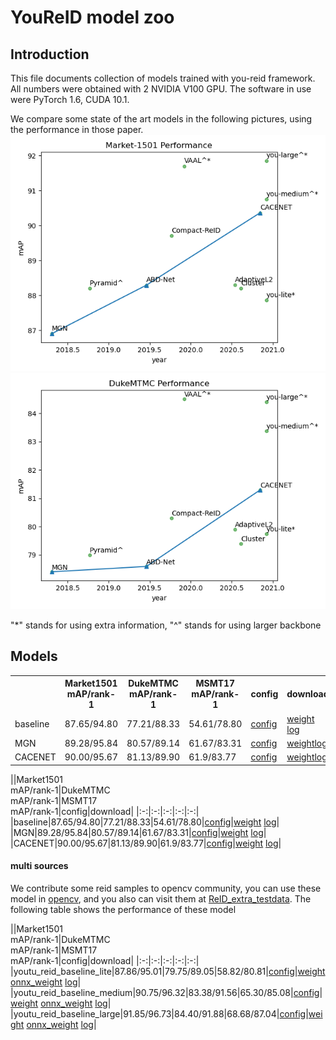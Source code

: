 # YouReID model zoo 

## Introduction

This file documents collection of models trained with you-reid framework. All numbers were obtained with 2 NVIDIA V100 GPU. The software in use were PyTorch 1.6, CUDA 10.1.

We compare some state of the art models in the following pictures, using the performance in those paper.
![image](zoo/market1501_performance.png) ![image](zoo/duke_performance.png)

"*" stands for using extra information, "^" stands for using larger backbone

## Models
<table>
    <tr>
        <th></th><th>Market1501<br>mAP/rank-1</th><th>DukeMTMC<br>mAP/rank-1</th><th>MSMT17<br>mAP/rank-1</th><th>config</th><th>download</th>
    </tr>
    <tr>
        <td>baseline</td><td>87.65/94.80</td><td>77.21/88.33</td><td>54.61/78.80</td><td><a href="../example/baseline/baseline_dist_bn.yaml">config</a></td><td><a href="">weight</a> <a href="">log</a></td>
    </tr>
    <tr>
        <td>MGN</td><td>89.28/95.84</td><td>80.57/89.14</td><td>61.67/83.31</td><td><a href="../example/mgn/mgn.yaml">config</a></td><td><a href="">weight</a><a href="">log</a></td>
    </tr>
    <tr>
        <td>CACENET</td><td>90.00/95.67</td><td>81.13/89.90</td><td>61.9/83.77</td><td><a href="../example/cacenet/cacenet.yaml">config</a></td><td><a href="">weight</a><a href="">log</a></td>
    </tr>
</table>


||Market1501<br>mAP/rank-1|DukeMTMC<br>mAP/rank-1|MSMT17<br>mAP/rank-1|config|download|
|:-:|:-:|:-:|:-:|:-:|
|baseline|87.65/94.80|77.21/88.33|54.61/78.80|[config](../example/baseline/baseline_dist_bn.yaml)|[weight]() [log]()|
|MGN|89.28/95.84|80.57/89.14|61.67/83.31|[config](../example/mgn/mgn.yaml)|[weight]() [log]()| 
|CACENET|90.00/95.67|81.13/89.90|61.9/83.77|[config](../example/cacenet/cacenet.yaml)|[weight]() [log]()|


#### multi sources
We contribute some reid samples to opencv community, you can use these model in [opencv](https://github.com/opencv/opencv/pull/19108), and you also can visit them at [ReID_extra_testdata](https://github.com/ReID-Team/ReID_extra_testdata).
The following table shows the performance of these model

||Market1501<br>mAP/rank-1|DukeMTMC<br>mAP/rank-1|MSMT17<br>mAP/rank-1|config|download|
|:-:|:-:|:-:|:-:|:-:|
|youtu_reid_baseline_lite|87.86/95.01|79.75/89.05|58.82/80.81|[config](../example/baseline/baseline_lite_multidataset.yaml)|[weight](https://drive.google.com/file/d/1l-8Lj9OPs4D6qKGAljbJgZuxGvENkDjl/view?usp=sharing) [onnx_weight](https://drive.google.com/file/d/1CinUtnkO_r9120qEuL1c8EbMuYzql2Cu/view?usp=sharing) [log](https://drive.google.com/file/d/1QmmbU3c2Nw6UR5AGvU5B-v2kRiPKIJQ3/view?usp=sharing)|
|youtu_reid_baseline_medium|90.75/96.32|83.38/91.56|65.30/85.08|[config](../example/baseline/baseline_medium_multidataset.yaml)|[weight](https://drive.google.com/file/d/1bhOMl4masd63alS3HMZ060miyM7R31uR/view?usp=sharing) [onnx_weight](https://drive.google.com/file/d/1IztiK3reDiCXYdR_p73hvENeVZQfQLFb/view?usp=sharing) [log](https://drive.google.com/file/d/1ea0PiLYsTJ3vkjwgO3WMOzRsPdcQBpjk/view?usp=sharing)|
|youtu_reid_baseline_large|91.85/96.73|84.40/91.88|68.68/87.04|[config](../example/baseline/baseline_large_multidataset.yaml)|[weight](https://drive.google.com/file/d/1zoM1o_6o7otV0VfUxtCwj7O_AbBplWnu/view?usp=sharing) [onnx_weight](https://drive.google.com/file/d/1yU609diFdkre2j7f4rHxZWKO-vkS-04c/view?usp=sharing) [log](https://drive.google.com/file/d/1iP6sSSxofoeeb-6Q4BDjrD7ncWvT5TEP/view?usp=sharing)|


